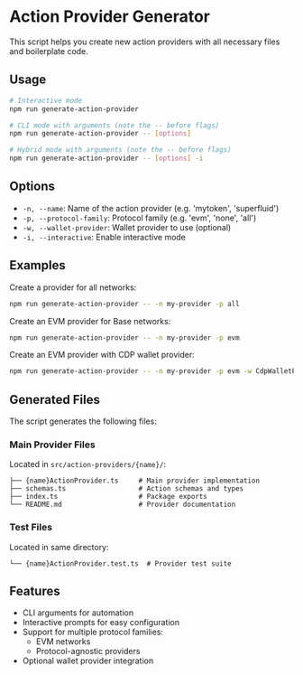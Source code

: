 # Action Provider Generator

This script helps you create new action providers with all necessary files and boilerplate code.

## Usage

```bash
# Interactive mode
npm run generate-action-provider

# CLI mode with arguments (note the -- before flags)
npm run generate-action-provider -- [options]

# Hybrid mode with arguments (note the -- before flags)
npm run generate-action-provider -- [options] -i
```

## Options

- `-n, --name`: Name of the action provider (e.g. 'mytoken', 'superfluid')
- `-p, --protocol-family`: Protocol family (e.g. 'evm', 'none', 'all')
- `-w, --wallet-provider`: Wallet provider to use (optional)
- `-i, --interactive`: Enable interactive mode

## Examples

Create a provider for all networks:

```bash
npm run generate-action-provider -- -n my-provider -p all
```

Create an EVM provider for Base networks:

```bash
npm run generate-action-provider -- -n my-provider -p evm
```

Create an EVM provider with CDP wallet provider:

```bash
npm run generate-action-provider -- -n my-provider -p evm -w CdpWalletProvider
```

## Generated Files

The script generates the following files:

### Main Provider Files

Located in `src/action-providers/{name}/`:

```
├── {name}ActionProvider.ts     # Main provider implementation
├── schemas.ts                  # Action schemas and types
├── index.ts                    # Package exports
└── README.md                   # Provider documentation
```

### Test Files

Located in same directory:
```
└── {name}ActionProvider.test.ts  # Provider test suite
```

## Features

- CLI arguments for automation
- Interactive prompts for easy configuration
- Support for multiple protocol families:
  - EVM networks
  - Protocol-agnostic providers
- Optional wallet provider integration
